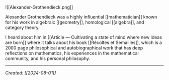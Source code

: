 ![[Alexander-Grothendieck.png]]

Alexander Grothendieck was a highly influential [[mathematician]] known for his work in algebraic [[geometry]], homological [[algebra]], and category theory.

I heard about him in [[Article — Cultivating a state of mind where new ideas are born]] where it talks about his book [[Récoltes et Semailles]], which is a 2000 page philosophical and autobiographical work that has deep reflections on mathematics, his experiences in the mathematical community, and his personal philosophy. 

***

*Created: [[2024-08-01]]*